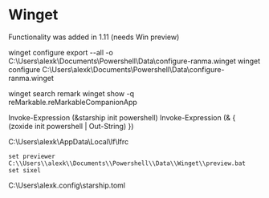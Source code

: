 # Winget

Functionality was added in 1.11 (needs Win preview)

winget configure export --all -o C:\Users\alexk\Documents\Powershell\Data\configure-ranma.winget
winget configure C:\Users\alexk\Documents\Powershell\Data\configure-ranma.winget

winget search remark
winget show -q reMarkable.reMarkableCompanionApp

Invoke-Expression (&starship init powershell)
Invoke-Expression (& { (zoxide init powershell | Out-String) })

C:\Users\alexk\AppData\Local\lf\lfrc

```
set previewer C:\\Users\\alexk\\Documents\\Powershell\\Data\\Winget\\preview.bat
set sixel
```

C:\Users\alexk\.config\starship.toml

